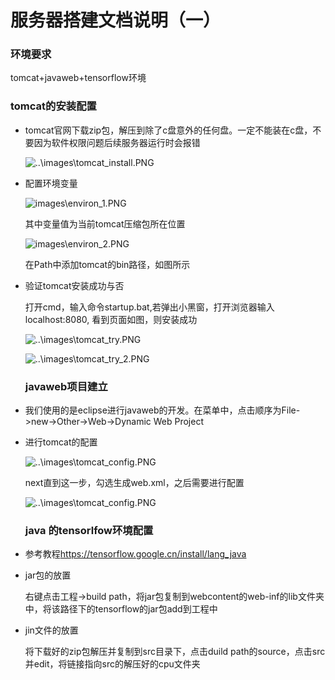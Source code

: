 # 服务器搭建文档说明（一）

### 环境要求

tomcat+javaweb+tensorflow环境

### tomcat的安装配置

- tomcat官网下载zip包，解压到除了c盘意外的任何盘。一定不能装在c盘，不要因为软件权限问题后续服务器运行时会报错

  ![..\images\tomcat_install.PNG]()

- 配置环境变量

  ![images\environ_1.PNG]()

  其中变量值为当前tomcat压缩包所在位置

  ![images\environ_2.PNG]()

  在Path中添加tomcat的bin路径，如图所示

- 验证tomcat安装成功与否

  打开cmd，输入命令startup.bat,若弹出小黑窗，打开浏览器输入localhost:8080, 看到页面如图，则安装成功

  ![..\images\tomcat_try.PNG]()

  ![..\images\tomcat_try_2.PNG]()

  ### javaweb项目建立

- 我们使用的是eclipse进行javaweb的开发。在菜单中，点击顺序为File->new->Other->Web->Dynamic Web Project

- 进行tomcat的配置

  ![..\images\tomcat_config.PNG]()

  next直到这一步，勾选生成web.xml，之后需要进行配置

  ![..\images\tomcat_config.PNG]()

  ### java 的tensorlfow环境配置

- 参考教程<https://tensorflow.google.cn/install/lang_java>

- jar包的放置

  右键点击工程->build path，将jar包复制到webcontent的web-inf的lib文件夹中，将该路径下的tensorflow的jar包add到工程中

- jin文件的放置

  将下载好的zip包解压并复制到src目录下，点击duild path的source，点击src并edit，将链接指向src的解压好的cpu文件夹

  
